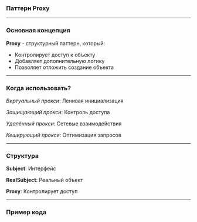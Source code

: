 ###  Паттерн Proxy

---

### Основная концепция

**Proxy** - структурный паттерн, который:
- Контролирует доступ к объекту
- Добавляет дополнительную логику
- Позволяет отложить создание объекта

---

### Когда использовать?

_Виртуальный прокси_: Ленивая инициализация

_Защищающий прокси_: Контроль доступа

_Удалённый прокси_: Сетевые взаимодействия

_Кеширующий прокси_: Оптимизация запросов

---

### Структура

**Subject**: Интерфейс

**RealSubject**: Реальный объект

**Proxy**: Контролирует доступ

---

### Пример кода

